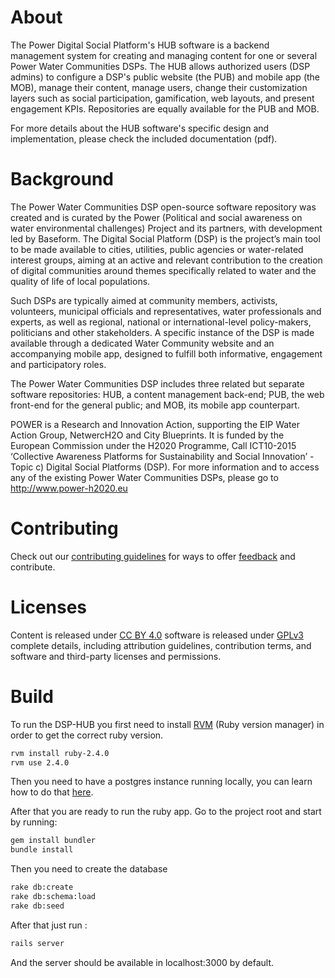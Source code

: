 # About

The Power Digital Social Platform's HUB software is a backend management system for creating and managing content for one or several Power Water Communities DSPs. The HUB  allows authorized users (DSP admins) to configure a DSP's public website (the PUB) and mobile app (the MOB), manage their content, manage users, change their customization layers such as social participation, gamification, web layouts, and present engagement KPIs. Repositories are equally available for the PUB and MOB.

For more details about the HUB software's specific design and implementation, please check the included documentation (pdf).

# Background

The Power Water Communities DSP open-source software repository was created and is curated by the Power (Political and social awareness on water environmental challenges) Project and its partners, with development led by Baseform. The Digital Social Platform (DSP) is the project’s main tool to be made available to cities, utilities, public agencies or water-related interest groups, aiming at an active and relevant contribution to the creation of digital communities around themes specifically related to water and the quality of life of local populations. 

Such DSPs are typically aimed at community members, activists, volunteers, municipal officials and representatives, water professionals and experts, as well as regional, national or international-level policy-makers, politicians and other stakeholders. A specific instance of the DSP is made available through a dedicated Water Community website and an accompanying mobile app, designed to fulfill both informative, engagement and participatory roles. 

The Power Water Communities DSP includes three related but separate software repositories: HUB, a content management back-end; PUB, the web front-end for the general public; and MOB, its mobile app counterpart.   

POWER is a Research and Innovation Action, supporting the EIP Water Action Group, NetwercH2O and City Blueprints. It is funded by the European Commission under the H2020 Programme, Call ICT10-2015 ‘Collective Awareness Platforms for Sustainability and Social Innovation’ - Topic c) Digital Social Platforms (DSP). For more information and to access any of the existing Power Water Communities DSPs, please go to http://www.power-h2020.eu

# Contributing

Check out our [contributing guidelines](https://github.com/power-baseform/DSP-HUB/blob/master/CONTRIBUTING.md) for ways to offer [feedback](https://bugzilla.baseform.com/) and contribute.

# Licenses

Content is released under [CC BY 4.0](https://creativecommons.org/licenses/by/4.0/) software is released under [GPLv3](https://choosealicense.com/licenses/gpl-3.0/) complete details, including attribution guidelines, contribution terms, and software and third-party licenses and permissions.

# Build

To run the DSP-HUB you first need to install [RVM](https://rvm.io/rvm/install) (Ruby version manager) in order to get the correct ruby version.

```bash
rvm install ruby-2.4.0
rvm use 2.4.0
```

Then you need to have a postgres instance running locally, you can learn how to do that [here](https://www.postgresql.org/docs/9.3/static/tutorial-install.html).

After that you are ready to run the ruby app.
Go to the project root and start by running:

```bash
gem install bundler
bundle install
```

Then you need to create the database

```bash
rake db:create
rake db:schema:load
rake db:seed
```

After that just run :

```bash
rails server
```

And the server should be available in localhost:3000 by default.
